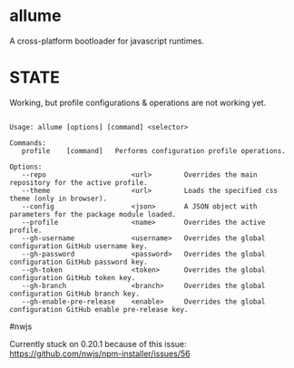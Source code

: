 # allume
A cross-platform bootloader for javascript runtimes.

# STATE

Working, but profile configurations & operations are not working yet. 

```

Usage: allume [options] [command] <selector>

Commands:
   profile    [command]   Performs configuration profile operations.   

Options:
   --repo                     <url>        Overrides the main repository for the active profile.               
   --theme                    <url>        Loads the specified css theme (only in browser).                    
   --config                   <json>       A JSON object with parameters for the package module loaded.        
   --profile                  <name>       Overrides the active profile.                                       
   --gh-username              <username>   Overrides the global configuration GitHub username key.             
   --gh-password              <password>   Overrides the global configuration GitHub password key.             
   --gh-token                 <token>      Overrides the global configuration GitHub token key.                
   --gh-branch                <branch>     Overrides the global configuration GitHub branch key.               
   --gh-enable-pre-release    <enable>     Overrides the global configuration GitHub enable pre-release key.   

```

#nwjs

Currently stuck on 0.20.1 because of this issue:
https://github.com/nwjs/npm-installer/issues/56